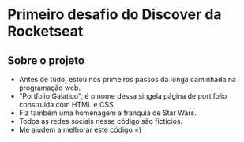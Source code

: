 # Primeiro desafio do Discover da Rocketseat

 ## Sobre o projeto
 - Antes de tudo, estou nos primeiros passos da longa caminhada na programação web.
 - "Portfolio Galatico", é o nome dessa singela página de portifolio construída com HTML e CSS.
 - Fiz também uma homenagem a franquia de Star Wars.
 - Todos as redes sociais nesse código são fictícios.
 - Me ajudem a melhorar este código =)
 


